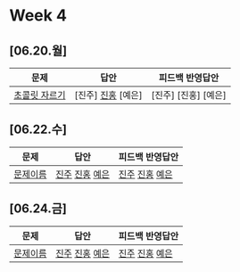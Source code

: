 # Week 4
## [06.20.월]

| 문제                                              | 답안                                          | 피드백 반영답안                       |
| ------------------------------------------------- | --------------------------------------------- | -------------------------------------- |
| [초콜릿 자르기](https://www.acmicpc.net/problem/2163) | [진주] [진홍](0620_kjh_2163.java) [예은] | [진주] [진홍] [예은] |

## [06.22.수]

| 문제                                              | 답안                                          | 피드백 반영답안                       |
| ------------------------------------------------- | --------------------------------------------- | -------------------------------------- |
| [문제이름]() | [진주]() [진홍]() [예은]() | [진주]() [진홍]() [예은]() |

## [06.24.금]

| 문제                                              | 답안                                          | 피드백 반영답안                       |
| ------------------------------------------------- | --------------------------------------------- | -------------------------------------- |
| [문제이름](문제링크) | [진주]() [진홍]() [예은]() | [진주]() [진홍]() [예은]() |

